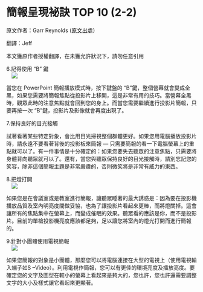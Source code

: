 # 簡報呈現袐訣 TOP 10 (2-2) 

<div style="clear: both; text-align: center;"></div>
<p>原文作者：Garr Reynolds (<a href="http://www.garrreynolds.com/Presentation/delivery.html">原文出處</a>）</p>
<p>翻譯：Jeff</p>
<p>本文獲原作者授權翻譯，在未獲允許狀況下，請勿任意引用</p>
<p>6.記得使用 “B” 鍵<br/><a href="http://4.bp.blogspot.com/-1CML3QT2vEM/VhUiG1vQc1I/AAAAAAAAN6I/lzY1Pe6n4xI/s1600/080807b.jpg" style="margin-left: 1em; margin-right: 1em; text-align: center;"><img border="0" src="http://4.bp.blogspot.com/-1CML3QT2vEM/VhUiG1vQc1I/AAAAAAAAN6I/lzY1Pe6n4xI/s1600/080807b.jpg"/></a></p>
<p>當您在 PowerPoint 簡報播放模式時，按下鍵盤的 “B”鍵，整個營幕就會變成全黑，如果您需要將簡報焦點從投影片上移開，這是非常有用的技巧。當營幕全黑時，觀眾此時的注意焦點就會回到您的身上。而當您需要繼續進行投影片簡報，只要再按一次 “B”鍵，投影片及影像就會再度出現了。<a name="more"></a></p>
<p>7.保持良好的目光接觸</p>
<p>試著看著某些特定對象，會比用目光掃視整個群體更好。如果您用電腦播放投影片時，請永遠不要看著背後的投影板來簡報 — 只需要簡報的看一下電腦螢幕上的重點就可以了。有一件事情是十分確定的：如果您要失去聽眾的注意焦點，只需要將身體背向聽眾就可以了。還有，當您與聽眾保持良好的目光接觸時，請別忘記您的笑容，除非這個簡報主題是非常嚴肅的，否則微笑將是非常有威力的東西。</p>
<p>8.把燈打開<br/><a href="http://4.bp.blogspot.com/-rwEfPoxBYek/VhUiG6AEhkI/AAAAAAAAN6M/oOdH6NJSQug/s1600/080807light.jpg" style="margin-left: 1em; margin-right: 1em; text-align: center;"><img border="0" src="http://4.bp.blogspot.com/-rwEfPoxBYek/VhUiG6AEhkI/AAAAAAAAN6M/oOdH6NJSQug/s1600/080807light.jpg"/></a></p>
<p>如果您是在會議室或是教室進行簡報，讓聽眾睡著的最大誘惑是：因為要在投影機播放品質及室內明亮度間做妥協，也為了讓投影片看起來更棒，而將燈關掉。這會讓所有的焦點集中在螢幕上，而變成催眠的效果。聽眾看的應該是你，而不是投影片。目前的單槍投影機亮度應該都足夠，足以讓您將室內的燈光打開而進行簡報的。</p>
<p>9.針對小團體使用電視簡報<br/><a href="http://3.bp.blogspot.com/-WUKJjR26-y4/VhUiG2bE6AI/AAAAAAAAN6Q/gip4XRDJPmc/s1600/080807meeting.jpg" style="margin-left: 1em; margin-right: 1em; text-align: center;"><img border="0" src="http://3.bp.blogspot.com/-WUKJjR26-y4/VhUiG2bE6AI/AAAAAAAAN6Q/gip4XRDJPmc/s1600/080807meeting.jpg"/></a></p>
<p>如果您簡報的對象是小團體，那麼您可以將電腦連接在大型的電視上（使用電視輸入端子如S –Video）。利用電視作簡報，您可以有更佳的環境亮度及播放亮度。要確定您的文字及圖型在較小的螢幕上看起來是夠大的，您也許，您也許還需要調整文字的大小及樣式讓它看起來更顯著。</p>